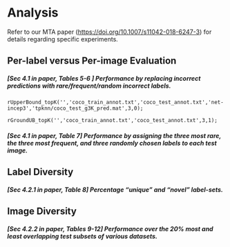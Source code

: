 # Analysis

Refer to our MTA paper (https://doi.org/10.1007/s11042-018-6247-3) for details regarding specific experiments.
 
## Per-label versus Per-image Evaluation

##### [Sec 4.1 in paper, Tables 5-6 ] Performance by replacing incorrect predictions with rare/frequent/random incorrect labels.

```
rUpperBound_topK('','coco_train_annot.txt','coco_test_annot.txt','net-incep3','tpknn/coco_test_g3K_pred.mat',3,0);  

rGroundUB_topK('','coco_train_annot.txt','coco_test_annot.txt',3,1);  
```

##### [Sec 4.1 in paper, Table 7] Performance by assigning the three most rare, the three most frequent, and three randomly chosen labels to each test image. 

## Label Diversity

##### [Sec 4.2.1 in paper, Table 8] Percentage “unique” and “novel” label-sets.

## Image Diversity

##### [Sec 4.2.2 in paper, Tables 9-12] Performance over the 20% most and least overlapping test subsets of various datasets.

